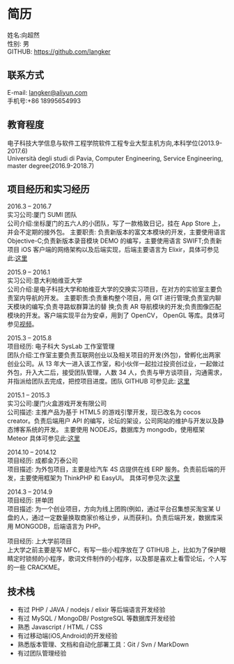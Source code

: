 # 简历
姓名:向超然  
性别: 男  
GITHUB: https://github.com/langker

## 联系方式
E-mail: langker@aliyun.com   
手机号:+86 18995654993

## 教育程度
电子科技大学信息与软件工程学院软件工程专业大型主机方向,本科学位(2013.9-2017.6)  
Università degli studi di Pavia, Computer Engineering, Service Engineering, master degree(2016.9-2018.7)

## 项目经历和实习经历
2016.3 – 2016.7  
实习公司:厦门 SUMI 团队  
公司介绍:坐标厦门的五六人的小团队，写了一款格致日记，挂在 App Store 上，并会不定期的接外包。 
主要职责: 负责新版本的富文本模块的开发，主要使用语言 Objective-C;负责新版本录音模块 DEMO 的编写，主要使用语言 SWIFT;负责新项目 iOS 客户端的网络架构以及后端实现，后端主要语言为 Elixir，具体可参见此:[这里](http://griddiaryapp.com/zh/)  

2015.9 – 2016.1  
实习公司:意大利帕维亚大学   
公司介绍:是电子科技大学和帕维亚大学的交换实习项目，在对方的实验室主要负责室内导航的开发。 
主要职责:负责重构整个项目，用 GIT 进行管理;负责室内聊天模块的编写;负责寻路蚁群算法的替 换;负责 AR 导航模块的开发;负责图像匹配模块的开发。客户端实现平台为安卓，用到了 OpenCV， OpenGL 等库。具体可参见[视频](https://pan.baidu.com/play/video#video/path=%2Ffinal.mov&t=-1)。  

2015.3 – 2015.8  
项目经历: 电子科大 SysLab 工作室管理  
团队介绍:工作室主要负责互联网创业以及相关项目的开发(外包)，曾孵化出两家创业公司。从 13 年大一进入该工作室，和小伙伴一起拉过投资创过业，一起做过外包，升入大二后，接受团队管理，人数 34 人，负责与甲方谈项目，沟通需求，并指派给团队去完成，把控项目进度。团队 GITHUB 可参见此: [这里](https://github.com/Sys-Lab/)
    
2015.1 – 2015.3  
实习公司:厦门火盒游戏开发有限公司  
公司描述: 主推产品为基于 HTML5 的游戏引擎开发，现已改名为 cocos creator。负责后端用户 API 的编写，论坛的架设，公司网站的维护与开发以及静态博客系统的开发。 主要使用 NODEJS，数据库为 mongodb，使用框架 Meteor 具体可参见此:[这里](http://www.cocos.com/)

2014.10 – 2014.12    
项目经历: 成都金万泰公司  
项目描述: 为外包项目，主要是给汽车 4S 店提供在线 ERP 服务。负责前后端的开发，主要使用框架为 ThinkPHP 和 EasyUI。
具体可参见次:[这里](http://www.jinwantai.com/)

2014.3 – 2014.9  
项目经历: 拼单团  
项目描述: 为一个创业项目，方向为线上团购(例如，通过平台召集想买淘宝某 U 盘的人，通过一定数量换取商家价格让步，从而获利)。负责后端开发，数据库采用 MONGODB，后端语言为 PHP。

项目经历: 上大学前项目  
上大学之前主要是写 MFC，有写一些小程序放在了 GTIHUB 上，比如为了保护眼睛定时锁频的小程序，歌词文件制作的小程序，以及那是喜欢上看雪论坛，个人写的一些 CRACKME。

## 技术栈

* 有过 PHP / JAVA / nodejs / elixir 等后端语言开发经验
* 有过 MySQL / MongoDB/ PostgreSQL 等数据库开发经验
* 熟悉 Javascript / HTML / CSS
* 有过移动端(iOS,Android)的开发经验
* 熟悉版本管理、文档和自动化部署工具：Git / Svn / MarkDown
* 有过团队管理经验
 
